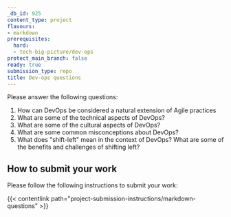 ```yaml
---
_db_id: 925
content_type: project
flavours:
- markdown
prerequisites:
  hard:
  - tech-big-picture/dev-ops
protect_main_branch: false
ready: true
submission_type: repo
title: Dev-ops questions
---
```


Please answer the following questions:

1. How can DevOps be considered a natural extension of Agile practices
2. What are some of the technical aspects of DevOps?
3. What are some of the cultural aspects of DevOps?
4. What are some common misconceptions about DevOps?
5. What does "shift-left" mean in the context of DevOps? What are some of the benefits and challenges of shifting left?

## How to submit your work

Please follow the following instructions to submit your work:

{{< contentlink path="project-submission-instructions/markdown-questions" >}}